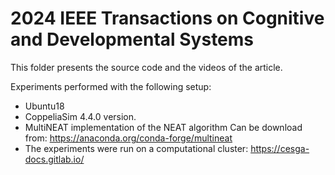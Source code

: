 # 2024 IEEE Transactions on Cognitive and Developmental Systems

This folder presents the source code and the videos of the article.

Experiments performed with the following setup:

- Ubuntu18
- CoppeliaSim 4.4.0 version.
- MultiNEAT implementation of the NEAT algorithm Can be download from: https://anaconda.org/conda-forge/multineat
- The experiments were run on a computational cluster: https://cesga-docs.gitlab.io/
